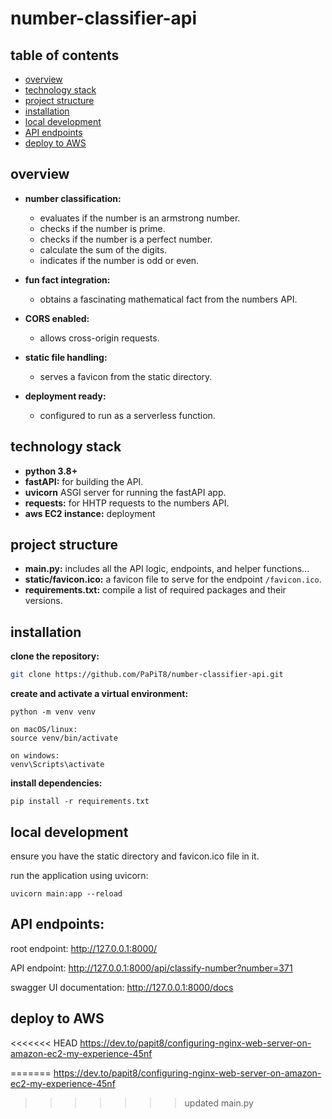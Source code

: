 # number-classifier-api

## table of contents
- [overview](#overview)
- [technology stack](#technology-stack)
- [project structure](#project-structure)
- [installation](#installation)
- [local development](#local-development)
- [API endpoints](#api-endpoints)
- [deploy to AWS](deploy-to-AWS)
  
## overview
- **number classification:**
  - evaluates if the number is an armstrong number.
  - checks if the number is prime.
  - checks if the number is a perfect number.
  - calculate the sum of the digits.
  - indicates if the number is odd or even.
    
- **fun fact integration:**
  - obtains a fascinating mathematical fact from the numbers API.
    
- **CORS enabled:**
  - allows cross-origin requests.
    
- **static file handling:**
  - serves a favicon from the static directory.
    
- **deployment ready:**
  - configured to run as a serverless function.

## technology stack
- **python 3.8+**
- **fastAPI:** for building the API.
- **uvicorn** ASGI server for running the fastAPI app.
- **requests:** for HHTP requests to the numbers API.
- **aws EC2 instance:** deployment

## project structure 
- **main.py:** includes all the API logic, endpoints, and helper functions...
- **static/favicon.ico:** a favicon file to serve for the endpoint `/favicon.ico`.
- **requirements.txt:** compile a list of required packages and their versions.

## installation
**clone the repository:**
```bash
git clone https://github.com/PaPiT8/number-classifier-api.git
```
**create and activate a virtual environment:**
```
python -m venv venv
```
```
on macOS/linux:
source venv/bin/activate
```
```
on windows:
venv\Scripts\activate
```
**install dependencies:**
```
pip install -r requirements.txt
```

## local development
ensure you have the static directory and favicon.ico file in it.

run the application using uvicorn:
```
uvicorn main:app --reload
```
## API endpoints:

root endpoint: http://127.0.0.1:8000/  

API endpoint: http://127.0.0.1:8000/api/classify-number?number=371  

swagger UI documentation: http://127.0.0.1:8000/docs

## deploy to AWS
<<<<<<< HEAD
https://dev.to/papit8/configuring-nginx-web-server-on-amazon-ec2-my-experience-45nf



  
=======
https://dev.to/papit8/configuring-nginx-web-server-on-amazon-ec2-my-experience-45nf
>>>>>>> updated main.py
